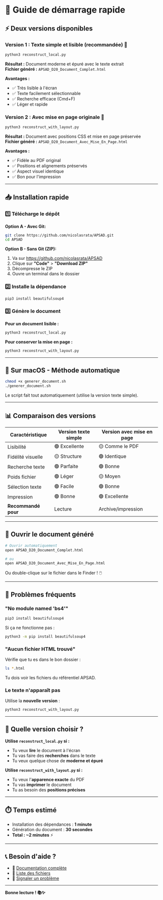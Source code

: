 # 🚀 Guide de démarrage rapide

## ⚡ Deux versions disponibles

### Version 1 : Texte simple et lisible (recommandée) 📖

```bash
python3 reconstruct_local.py
```

**Résultat :** Document moderne et épuré avec le texte extrait  
**Fichier généré :** `APSAD_D20_Document_Complet.html`

**Avantages :**
- ✅ Très lisible à l'écran
- ✅ Texte facilement sélectionnable
- ✅ Recherche efficace (Cmd+F)
- ✅ Léger et rapide

### Version 2 : Avec mise en page originale 🎨

```bash
python3 reconstruct_with_layout.py
```

**Résultat :** Document avec positions CSS et mise en page préservée  
**Fichier généré :** `APSAD_D20_Document_Avec_Mise_En_Page.html`

**Avantages :**
- ✅ Fidèle au PDF original
- ✅ Positions et alignements préservés
- ✅ Aspect visuel identique
- ✅ Bon pour l'impression

---

## 📥 Installation rapide

### 1️⃣ Télécharge le dépôt

**Option A - Avec Git:**
```bash
git clone https://github.com/nicolasrata/APSAD.git
cd APSAD
```

**Option B - Sans Git (ZIP):**
1. Va sur https://github.com/nicolasrata/APSAD
2. Clique sur **"Code"** > **"Download ZIP"**
3. Décompresse le ZIP
4. Ouvre un terminal dans le dossier

### 2️⃣ Installe la dépendance

```bash
pip3 install beautifulsoup4
```

### 3️⃣ Génère le document

**Pour un document lisible :**
```bash
python3 reconstruct_local.py
```

**Pour conserver la mise en page :**
```bash
python3 reconstruct_with_layout.py
```

---

## 🍎 Sur macOS - Méthode automatique

```bash
chmod +x generer_document.sh
./generer_document.sh
```

Le script fait tout automatiquement (utilise la version texte simple).

---

## 📊 Comparaison des versions

| Caractéristique | Version texte simple | Version avec mise en page |
|----------------|---------------------|--------------------------|
| Lisibilité | 🟢 Excellente | 🟡 Comme le PDF |
| Fidélité visuelle | 🟡 Structure | 🟢 Identique |
| Recherche texte | 🟢 Parfaite | 🟢 Bonne |
| Poids fichier | 🟢 Léger | 🟡 Moyen |
| Sélection texte | 🟢 Facile | 🟢 Bonne |
| Impression | 🟢 Bonne | 🟢 Excellente |
| **Recommandé pour** | Lecture | Archive/impression |

---

## 📄 Ouvrir le document généré

```bash
# Ouvrir automatiquement
open APSAD_D20_Document_Complet.html

# ou
open APSAD_D20_Document_Avec_Mise_En_Page.html
```

Ou double-clique sur le fichier dans le Finder ! 🖱️

---

## 🐛 Problèmes fréquents

### "No module named 'bs4'"
```bash
pip3 install beautifulsoup4
```

Si ça ne fonctionne pas :
```bash
python3 -m pip install beautifulsoup4
```

### "Aucun fichier HTML trouvé"
Vérifie que tu es dans le bon dossier :
```bash
ls *.html
```

Tu dois voir les fichiers du référentiel APSAD.

### Le texte n'apparaît pas
Utilise la **nouvelle version** :
```bash
python3 reconstruct_with_layout.py
```

---

## 🎯 Quelle version choisir ?

**Utilise `reconstruct_local.py` si :**
- Tu veux **lire** le document à l'écran
- Tu vas faire des **recherches** dans le texte
- Tu veux quelque chose de **moderne et épuré**

**Utilise `reconstruct_with_layout.py` si :**
- Tu veux l'**apparence exacte** du PDF
- Tu vas **imprimer** le document
- Tu as besoin des **positions précises**

---

## ⏱️ Temps estimé

- Installation des dépendances : **1 minute**
- Génération du document : **30 secondes**
- **Total : ~2 minutes** ⚡

---

## 📞 Besoin d'aide ?

- 📖 [Documentation complète](README.md)
- 📂 [Liste des fichiers](FILES.md)
- 🐛 [Signaler un problème](https://github.com/nicolasrata/APSAD/issues)

---

**Bonne lecture ! 📚✨**
